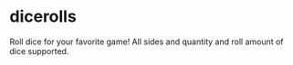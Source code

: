 # dicerolls
Roll dice for your favorite game! All sides and quantity and roll amount of dice supported. 

